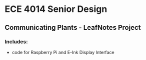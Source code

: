# ECE 4014 Senior Design
## Communicating Plants - LeafNotes Project

### Includes:
- code for Raspberry Pi and E-Ink Display Interface

